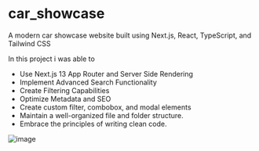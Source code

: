 # car_showcase
A modern car showcase website built using Next.js, React, TypeScript, and Tailwind CSS

In this project i was able to  
- Use Next.js 13 App Router and Server Side Rendering 
- Implement Advanced Search Functionality 
- Create Filtering Capabilities 
- Optimize Metadata and SEO 
- Create custom filter, combobox, and modal elements 
- Maintain a well-organized file and folder structure. 
- Embrace the principles of writing clean code.

![image](https://github.com/Ghostsmaw/car_showcase/assets/25077504/e380117c-acf7-44e1-8a69-5c43fcc04d8b)
